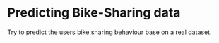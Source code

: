 # Predicting Bike-Sharing data

Try to predict the users bike sharing behaviour base on a real dataset.
